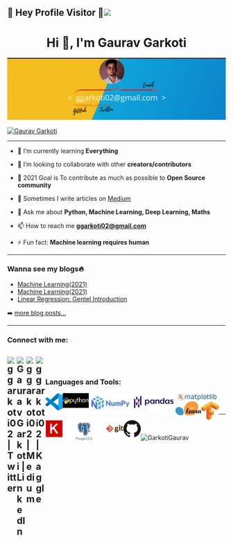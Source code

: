 ## :rainbow: Hey Profile Visitor :eyes:<img src="https://raw.githubusercontent.com/iampavangandhi/iampavangandhi/master/gifs/Hi.gif" width="30px">

<h1 align="center">Hi 👋, I'm Gaurav Garkoti</h1>
<!--
<h3 align="center">git commit -m "Hello, I'm a Software Engineering Associate at Amdocs"</h3>
-->

<!--
### Know More About Gaurav::point_right: [GarkotiGaurav](https://chandrikadeb7.github.io/):sparkles:
-->

<!--
<p align="left"> <img src="https://komarev.com/ghpvc/?username=GarkotiGaurav&label=Profile%20views&color=0e75b6&style=flat" alt="GarkotiGaurav" /> </p>
-->

![Banner](https://github.com/GarkotiGaurav/GarkotiGaurav/blob/main/Images/Banner.png)

<p align="left"> <a href="https://twitter.com/ggarkoti02" target="blank"><img src="https://img.shields.io/twitter/follow/ggarkoti02?logo=twitter&style=for-the-badge" alt="Gaurav Garkoti" /></a> </p>

---

- 🌱 I’m currently learning  **Everything**

- 👯 I’m looking to collaborate with other **creators/contributors**

- 🥅 2021 Goal is To contribute as much as possible to **Open Source community**

<!--
- 👨‍💻 All about me is available at [My Website](https://chandrikadeb7.github.io/)
-->

- 📝 Sometimes I write articles on [Medium](https://ggarkoti02.medium.com/)

- 💬 Ask me about **Python, Machine Learning, Deep Learning, Maths**

<!--
- 📂 Purchase Face Mask Detection Report and Slides on [Gumroad](https://gum.co/GetFaceMask)
-->

- 📫 How to reach me **ggarkoti02@gmail.com**

- ⚡ Fun fact: **Machine learning requires human**

<!--
- 📄 Know about my work & experiences [My Resume](https://drive.google.com/file/d/1Yn1CsXy92q98CYk5cWTySB4_CpY8Q9ej/view?usp=sharing)
-->

<!--
### What are my featured projects:question::rocket:
<code>[100DaysOfCode](https://github.com/chandrikadeb7/100DaysOfCode)</code>:hourglass:     
<code>[Face Mask Detection](https://github.com/chandrikadeb7/Face-Mask-Detection)</code>:mask:  
<code>[GirlScript Twitter Bot](https://github.com/chandrikadeb7/Girlscript-Twitter-Bot)</code>:robot:     
-->

---
### Wanna see my blogs:fire:
<!-- BLOG-POST-LIST:START -->
- [Machine Learning(2021)](https://ggarkoti02.medium.com/machine-learning-6c233caa3c8a)
- [Machine Learning(2021)](https://ggarkoti02.medium.com/approaching-machine-learning-right-way-ec7ad430b89c)
- [Linear Regression: Gentel Introduction](https://medium.com/geekculture/linear-regression-gentle-introduction-cc04ffda4267)

➡️ [more blog posts...](https://ggarkoti02.medium.com/)
<!-- BLOG-POST-LIST:END -->
---

<!--
### What can I help with:question::cyclone:
<code>git commit -m "Pretty much nerd stuffs and Math!"</code> :grin:
-->

<h3 align="left">Connect with me:</h3>

<!-- [<img align="left" alt="codeSTACKr.com" width="22px" src="https://raw.githubusercontent.com/iconic/open-iconic/master/svg/globe.svg" />][website] -->
<!--[<img align="left" alt="Gaurav Education | YouTube" width="22px" src="https://cdn.jsdelivr.net/npm/simple-icons@v3/icons/youtube.svg" />][youtube]-->
[<img align="left" alt="ggarkoti02 | Twitter" width="22px" src="https://cdn.jsdelivr.net/npm/simple-icons@v3/icons/twitter.svg" />][twitter]
[<img align="left" alt="Gaurav Garkoti | LinkedIn" width="22px" src="https://cdn.jsdelivr.net/npm/simple-icons@v3/icons/linkedin.svg" />][linkedin]
[<img align="left" alt="ggarkoti02 | Medium" width="22px" src="https://cdn.jsdelivr.net/npm/simple-icons@v3/icons/medium.svg" />][medium]
[<img align="left" alt="ggarkoti02 | Kaggle" width="22px" src="https://cdn.jsdelivr.net/npm/simple-icons@v3/icons/kaggle.svg" />][kaggle]
<br />
---


<h3 align="left">Languages and Tools:</h3>
<p
<img align="left" alt="Jupyter Notebook" width="40px" src="https://github.com/GarkotiGaurav/GarkotiGaurav/blob/main/Images/jupyter.jpg" />
<img align="left" alt="Visual Studio Code" width="40px" src="https://github.com/GarkotiGaurav/GarkotiGaurav/blob/main/Images/vs%20code.png" />
<img align="left" alt="Python" width="60px" src="https://github.com/GarkotiGaurav/GarkotiGaurav/blob/main/Images/python.jpg" />
<img align="left" alt="Numpy" width="100px" src="https://github.com/GarkotiGaurav/GarkotiGaurav/blob/main/Images/numpy.png" />
<img align="left" alt="Pandas" width="100px" src="https://github.com/GarkotiGaurav/GarkotiGaurav/blob/main/Images/pandas.png" />
<img align="left" alt="Matplotlib" width="100px" src="https://github.com/GarkotiGaurav/GarkotiGaurav/blob/main/Images/matplotlib.png" />
<img align="left" alt="Sicikit-learn" width="60px" src="https://github.com/GarkotiGaurav/GarkotiGaurav/blob/main/Images/sklearn.png" />
<img align="left" alt="Tensorflow" width="40px" src="https://github.com/GarkotiGaurav/GarkotiGaurav/blob/main/Images/tensorflow.png" />
<img align="left" alt="Keras" width="40px" src="https://github.com/GarkotiGaurav/GarkotiGaurav/blob/main/Images/keras.png" />
<img align="left" alt="Postgres" width="100px" src="https://github.com/GarkotiGaurav/GarkotiGaurav/blob/main/Images/postgre.png" />
<img align="left" alt="Git" width="40px" src="https://raw.githubusercontent.com/github/explore/80688e429a7d4ef2fca1e82350fe8e3517d3494d/topics/git/git.png" />
<img align="left" alt="GitHub" width="40px" src="https://raw.githubusercontent.com/github/explore/78df643247d429f6cc873026c0622819ad797942/topics/github/github.png" />
</p>

<br/>
<br/>

<!--
<h3 align="left">Support:</h3>
<p><a href="https://www.buymeacoffee.com/chandrikadeb7"> <img align="center" src="https://cdn.buymeacoffee.com/buttons/v2/default-yellow.png" height="50" width="210" alt="chandrikadeb7" /></a></p>
-->

---
<br/>


<p><img align="left" src="https://github-readme-stats.vercel.app/api?username=GarkotiGaurav&show_icons=true&locale=en" alt="GarkotiGaurav" /></p>


[website]: https://google.com
[twitter]: https://twitter.com/intent/follow?original_referer=https%3A%2F%2Fgithub.com%2Fggarkoto02&screen_name=ggarkoti02
<!--[youtube]: https://www.youtube.com/channel/UCwgcJUxDjsVUtrl4baJ6Mpw/featured?sub_confirmation=1-->
[medium]: https://ggarkoti02.medium.com/
[linkedin]: https://www.linkedin.com/in/gaurav-garkoti-a47783188/
[kaggle]: https://www.kaggle.com/ggarkoti02
